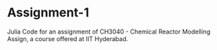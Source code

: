# Assignment-1

Julia Code for an assignment of CH3040 - Chemical Reactor Modelling Assign, a course offered at IIT Hyderabad. 
